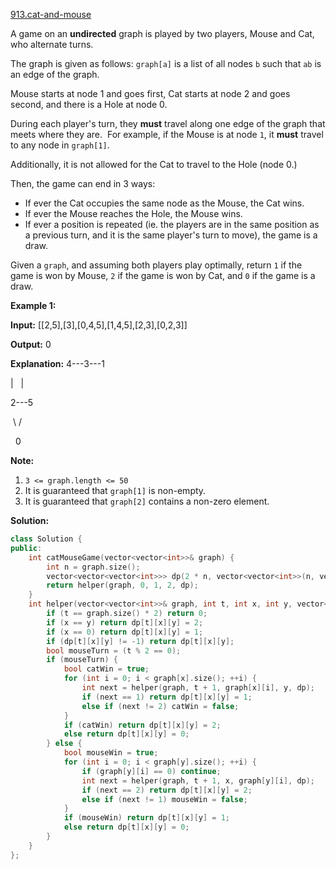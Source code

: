 [913.cat-and-mouse](https://leetcode.com/problems/cat-and-mouse/)  

A game on an **undirected** graph is played by two players, Mouse and Cat, who alternate turns.

The graph is given as follows: `graph[a]` is a list of all nodes `b` such that `ab` is an edge of the graph.

Mouse starts at node 1 and goes first, Cat starts at node 2 and goes second, and there is a Hole at node 0.

During each player's turn, they **must** travel along one edge of the graph that meets where they are.  For example, if the Mouse is at node `1`, it **must** travel to any node in `graph[1]`.

Additionally, it is not allowed for the Cat to travel to the Hole (node 0.)

Then, the game can end in 3 ways:

*   If ever the Cat occupies the same node as the Mouse, the Cat wins.
*   If ever the Mouse reaches the Hole, the Mouse wins.
*   If ever a position is repeated (ie. the players are in the same position as a previous turn, and it is the same player's turn to move), the game is a draw.

Given a `graph`, and assuming both players play optimally, return `1` if the game is won by Mouse, `2` if the game is won by Cat, and `0` if the game is a draw.

**Example 1:**

  
**Input:** \[\[2,5\],\[3\],\[0,4,5\],\[1,4,5\],\[2,3\],\[0,2,3\]\]
  
**Output:** 0
  
**Explanation:** 4---3---1
  
|   |
  
2---5
  
 \\ /
  
  0
  

**Note:**

1.  `3 <= graph.length <= 50`
2.  It is guaranteed that `graph[1]` is non-empty.
3.  It is guaranteed that `graph[2]` contains a non-zero element.  



**Solution:**  

```cpp
class Solution {
public:
    int catMouseGame(vector<vector<int>>& graph) {
        int n = graph.size();
        vector<vector<vector<int>>> dp(2 * n, vector<vector<int>>(n, vector<int>(n, -1)));
        return helper(graph, 0, 1, 2, dp);
    }
    int helper(vector<vector<int>>& graph, int t, int x, int y, vector<vector<vector<int>>>& dp) {
        if (t == graph.size() * 2) return 0;
        if (x == y) return dp[t][x][y] = 2;
        if (x == 0) return dp[t][x][y] = 1;
        if (dp[t][x][y] != -1) return dp[t][x][y];
        bool mouseTurn = (t % 2 == 0);
        if (mouseTurn) {
            bool catWin = true;
            for (int i = 0; i < graph[x].size(); ++i) {
                int next = helper(graph, t + 1, graph[x][i], y, dp);
                if (next == 1) return dp[t][x][y] = 1;
                else if (next != 2) catWin = false;
            }
            if (catWin) return dp[t][x][y] = 2;
            else return dp[t][x][y] = 0;
        } else {
            bool mouseWin = true;
            for (int i = 0; i < graph[y].size(); ++i) {
                if (graph[y][i] == 0) continue;
                int next = helper(graph, t + 1, x, graph[y][i], dp);
                if (next == 2) return dp[t][x][y] = 2;
                else if (next != 1) mouseWin = false;
            }
            if (mouseWin) return dp[t][x][y] = 1;
            else return dp[t][x][y] = 0;
        }
    }
};
```
      